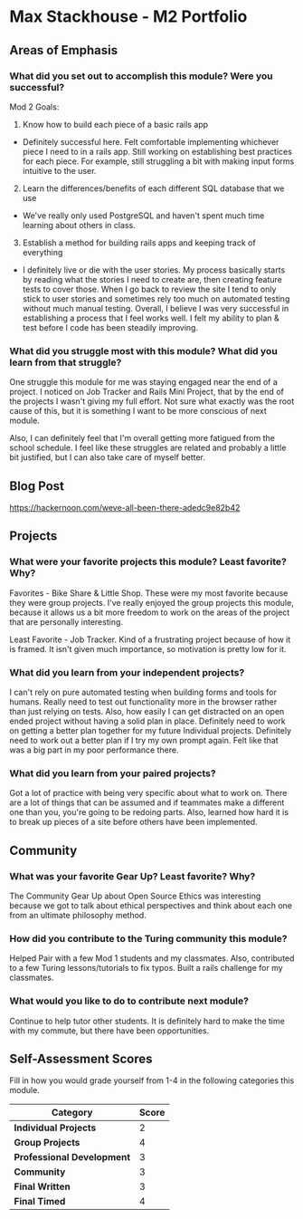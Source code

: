 # Max Stackhouse - M2 Portfolio
## Areas of Emphasis
### What did you set out to accomplish this module? Were you successful?
Mod 2 Goals:
1. Know how to build each piece of a basic rails app
  * Definitely successful here. Felt comfortable implementing whichever piece I need to in a rails app. Still working on establishing best practices for each piece. For example, still struggling a bit with making input forms intuitive to the user.
2. Learn the differences/benefits of each different SQL database that we use
  * We've really only used PostgreSQL and haven't spent much time learning about others in class.
3. Establish a method for building rails apps and keeping track of everything
  * I definitely live or die with the user stories. My process basically starts by reading what the stories I need to create are, then creating feature tests to cover those. When I go back to review the site I tend to only stick to user stories and sometimes rely too much on automated testing without much manual testing. Overall, I believe I was very successful in establishing a process that I feel works well. I felt my ability to plan & test before I code has been steadily improving.


### What did you struggle most with this module? What did you learn from that struggle?

One struggle this module for me was staying engaged near the end of a project. I noticed on Job Tracker and Rails Mini Project, that by the end of the projects I wasn't giving my full effort. Not sure what exactly was the root cause of this, but it is something I want to be more conscious of next module.

Also, I can definitely feel that I'm overall getting more fatigued from the school schedule. I feel like these struggles are related and probably a little bit justified, but I can also take care of myself better.

## Blog Post
https://hackernoon.com/weve-all-been-there-adedc9e82b42 


## Projects
### What were your favorite projects this module? Least favorite? Why?
Favorites - Bike Share & Little Shop. These were my most favorite because they were group projects. I've really enjoyed the group projects this module, because it allows us a bit more freedom to work on the areas of the project that are personally interesting.

Least Favorite - Job Tracker. Kind of a frustrating project because of how it is framed. It isn't given much importance, so motivation is pretty low for it.

### What did you learn from your independent projects?
I can't rely on pure automated testing when building forms and tools for humans. Really need to test out functionality more in the browser rather than just relying on tests. Also, how easily I can get distracted on an open ended project without having a solid plan in place. Definitely need to work on getting a better plan together for my future Individual projects. Definitely need to work out a better plan if I try my own prompt again. Felt like that was a big part in my poor performance there.

### What did you learn from your paired projects?
Got a lot of practice with being very specific about what to work on. There are a lot of things that can be assumed and if teammates make a different one than you, you're going to be redoing parts. Also, learned how hard it is to break up pieces of a site before others have been implemented.


## Community
### What was your favorite Gear Up? Least favorite? Why?
The Community Gear Up about Open Source Ethics was interesting because we got to talk about ethical perspectives and think about each one from an ultimate philosophy method.

### How did you contribute to the Turing community this module?
Helped Pair with a few Mod 1 students and my classmates. Also, contributed to a few Turing lessons/tutorials to fix typos. Built a rails challenge for my classmates.

### What would you like to do to contribute next module?
Continue to help tutor other students. It is definitely hard to make the time with my commute, but there have been opportunities.

## Self-Assessment Scores
Fill in how you would grade yourself from 1-4 in the following categories this module.

| Category                     | Score |
| -----------------------------| ----- |
| **Individual Projects**      |   2   |
| **Group Projects**           |   4   |
| **Professional Development** |   3   |
| **Community**                |   3   |
| **Final Written**            |   3   |
| **Final Timed**              |   4   |

